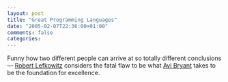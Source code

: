```yaml
---
layout: post
title: "Great Programming Languages"
date: "2005-02-07T22:36:00+01:00"
comments: false
categories: 
---
```


<p>Funny how two different people can arrive at so totally different conclusions &#8212; <a href="http://r0ml.blogs.com/fot/2005/02/what_makes_a_pr.html">Robert Lefkowitz</a> considers the fatal flaw to be what <a href="http://www.cincomsmalltalk.com/userblogs/avi/blogView?showComments=true&#38;entry=3284695382">Avi Bryant</a> takes to be the foundation for excellence.</p>


